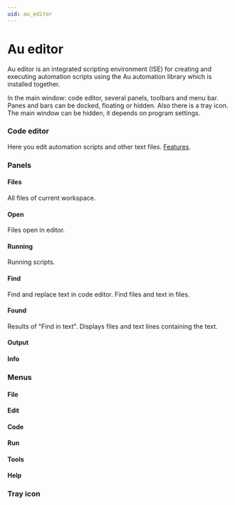 ```yaml
---
uid: au_editor
---
```


# Au editor

Au editor is an integrated scripting environment (ISE) for creating and executing automation scripts using the Au automation library which is installed together.

In the main window: code editor, several panels, toolbars and menu bar. Panes and bars can be docked, floating or hidden. Also there is a tray icon. The main window can be hidden, it depends on program settings.

### Code editor
Here you edit automation scripts and other text files.
[Features](xref:code_editor).

### Panels

#### Files
All files of current workspace.

#### Open
Files open in editor.

#### Running
Running scripts.

#### Find
Find and replace text in code editor. Find files and text in files.

#### Found
Results of "Find in text". Displays files and text lines containing the text.

#### Output


#### Info



### Menus

#### File


#### Edit


#### Code


#### Run


#### Tools


#### Help


### Tray icon

